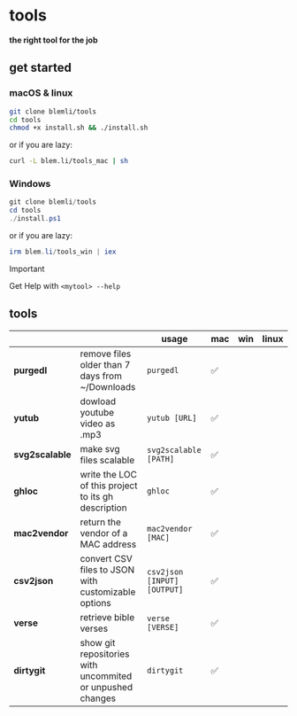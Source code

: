 # tools

**the right tool for the job**

## get started

### macOS & linux

``````bash
git clone blemli/tools
cd tools
chmod +x install.sh && ./install.sh
``````

or if you are lazy:

```bash
curl -L blem.li/tools_mac | sh
```

### Windows

```powershell
git clone blemli/tools
cd tools
./install.ps1
```

or if you are lazy:

``````powershell
irm blem.li/tools_win | iex
``````



> [!IMPORTANT]
>
> Get Help with `<mytool> --help`



## tools

|                  |                                                           | usage                       | mac  | win  | linux |
| ---------------- | --------------------------------------------------------- | --------------------------- | ---- | ---- | ----- |
| **purgedl**    | remove files  older than 7 days from ~/Downloads          | `purgedl`                   | ✅   |      |       |
| **yutub**        | dowload youtube video as .mp3                             | `yutub [URL]`               | ✅   |      |       |
| **svg2scalable** | make svg files scalable                                   | `svg2scalable [PATH]`       | ✅   |      |       |
| **ghloc**        | write the LOC of this project to its gh description       | `ghloc`                     | ✅   |      |       |
| **mac2vendor**   | return the vendor of a MAC address                        | `mac2vendor [MAC]`          | ✅   |      |       |
| **csv2json**     | convert CSV files to JSON with customizable options       | `csv2json [INPUT] [OUTPUT]` | ✅   |      |       |
| **verse**        | retrieve bible verses                                     | `verse [VERSE]`             | ✅   |      |       |
| **dirtygit**     | show git repositories with uncommited or unpushed changes | `dirtygit`                  | ✅   |      |       |

